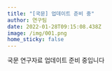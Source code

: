 ```yaml
---
title: "[국문] 업데이트 준비 중"
author: 연구팀
date: 2022-01-28T09:15:08.438Z
image: /img/001.png
home_sticky: false
---
```

국문 연구자료 업데이트 준비 중입니다